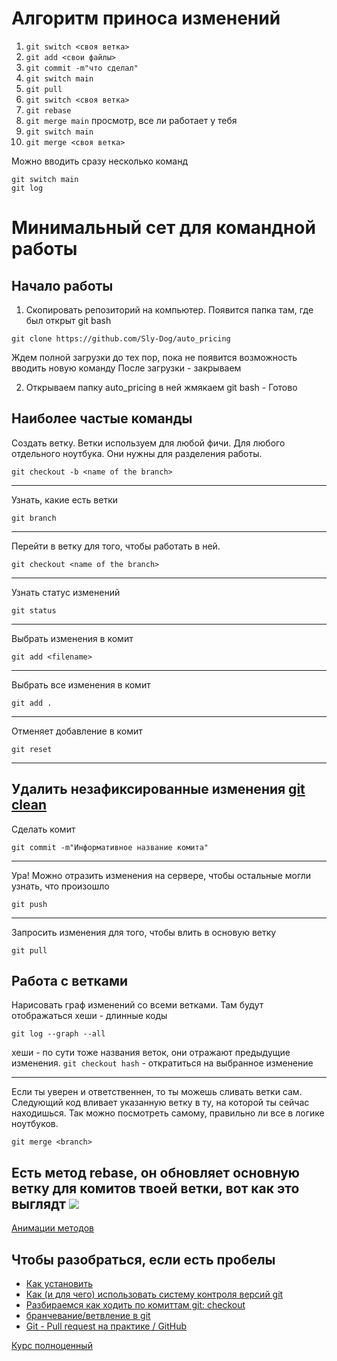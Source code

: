 # Алгоритм приноса изменений

1. `git switch <своя ветка>`
2. `git add <свои файлы>`
3. `git commit -m"что сделал"`
4. `git switch main`
5. `git pull`
6. `git switch <своя ветка>`
7. `git rebase`
8. `git merge main`  просмотр, все ли работает у тебя
9. `git switch main`
10. `git merge <своя ветка>`

Можно вводить сразу несколько команд
```
git switch main
git log
```


# Минимальный сет для командной работы
## Начало работы
1. Скопировать репозиторий на компьютер. Появится папка там, где был открыт git bash
```
git clone https://github.com/Sly-Dog/auto_pricing
```
Ждем полной загрузки до тех пор, пока не появится возможность вводить новую команду
После загрузки - закрываем

2. Открываем папку auto_pricing в ней жмякаем git bash - Готово
## Наиболее частые команды
Создать ветку. Ветки используем для любой фичи. Для любого отдельного ноутбука. Они нужны для разделения работы.
```
git checkout -b <name of the branch>
```
---

Узнать, какие есть ветки
```
git branch
```
---
Перейти в ветку для того, чтобы работать в ней.
```
git checkout <name of the branch>
```
---
Узнать статус изменений
```
git status
```
---
Выбрать изменения в комит
```
git add <filename>
```
---
Выбрать все изменения в комит
```
git add .
```
---

Отменяет добавление в комит
```
git reset
```
---
Удалить незафиксированные изменения
[git clean](https://www.atlassian.com/ru/git/tutorials/undoing-changes/git-clean)
---
Сделать комит
```
git commit -m"Информативное название комита"
```
---
Ура! Можно отразить изменения на сервере, чтобы остальные могли узнать, что произошло
```
git push
```
---
Запросить изменения для того, чтобы влить в основую ветку
```
git pull
```

## Работа с ветками
Нарисовать граф изменений со всеми ветками. Там будут отображаться хеши -
длинные коды
```
git log --graph --all
```

хеши - по сути тоже названия веток, они отражают предыдущие изменения. 
`git checkout hash` - откратиться на выбранное изменение

---

Если ты уверен и ответственнен, то ты можешь сливать ветки сам. Cледующий
код вливает указанную ветку в ту, на которой ты сейчас находишься. Так можно
посмотреть самому, правильно ли все в логике ноутбуков.
```
git merge <branch>
```
Есть метод rebase, он обновляет основную ветку для комитов твоей ветки, вот как это выглядт
![](https://joprblob.azureedge.net/site/blog/50fa5f40-93ac-475e-895d-8724cc761d19/rebase.gif)
---
[Анимации методов](https://bool.dev/blog/detail/vizualizatsiya-poleznykh-git-komand)

## Чтобы разобраться, если есть пробелы
- [Как установить](https://youtu.be/GsG5roSGha0)
- [Как (и для чего) использовать систему контроля версий git](https://youtu.be/wvqiGJu3YmQ)
- [Разбираемся как ходить по комиттам git: checkout](https://youtu.be/jXKdGIV7O3w)
- [бранчевание/ветвление в git](https://youtu.be/GYVXVu7qgCE)
- [Git - Pull request на практике / GitHub](https://youtu.be/G_HKJJLozUc)

[Курс полноценный](https://youtu.be/xzEMA7rzN3Y)
